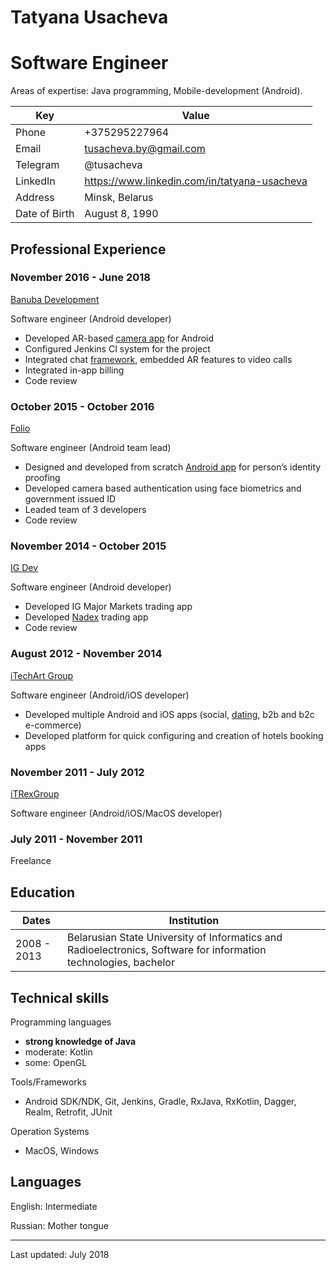 

Tatyana Usacheva
===========

Software Engineer
=================

Areas of expertise: Java programming, Mobile-development (Android).

| Key | Value |
|--|--|
| Phone | +375295227964 |
| Email | tusacheva.by@gmail.com |
| Telegram | @tusacheva |
| LinkedIn | https://www.linkedin.com/in/tatyana-usacheva |
| Address | Minsk, Belarus |
| Date of Birth | August 8, 1990 |

Professional Experience
-----------------------

### November 2016 - June 2018

[Banuba Development][1]

Software engineer (Android developer)
  * Developed AR-based [camera app][6] for Android
  * Configured Jenkins CI system for the project
  * Integrated chat [framework][7], embedded AR features to video calls
  * Integrated in-app billing
  * Code review
  
### October 2015 - October 2016

[Folio][2]

Software engineer (Android team lead)
* Designed and developed from scratch [Android app][10] for person’s identity proofing
* Developed camera based authentication using face biometrics and government issued ID
* Leaded team of 3 developers
* Code review

### November 2014 - October 2015

[IG Dev][3]

Software engineer (Android developer)
* Developed IG Major Markets trading app
* Developed [Nadex][8] trading app
* Code review

### August 2012 - November 2014

[iTechArt Group][4]

Software engineer (Android/iOS developer)
* Developed multiple Android and iOS apps (social, [dating][9], b2b and b2c e-commerce)
* Developed platform for quick configuring and creation of hotels booking apps 

### November 2011 - July 2012

[iTRexGroup][5]

Software engineer (Android/iOS/MacOS developer)


### July 2011 - November 2011

Freelance

Education
---------
| Dates | Institution |
|--|--|
| 2008 - 2013 | Belarusian State University of Informatics and Radioelectronics, Software for information technologies, bachelor |

Technical skills
----------------
    
Programming languages
- **strong knowledge of Java**
- moderate: Kotlin
- some: OpenGL
    
Tools/Frameworks
- Android SDK/NDK, Git, Jenkins, Gradle, RxJava, RxKotlin, Dagger, Realm, Retrofit, JUnit

Operation Systems
- MacOS, Windows


Languages
---------
English: Intermediate

Russian: Mother tongue

----
Last updated: July 2018

[1]: https://banuba.com/
[2]: https://folioltd.com/
[3]: https://www.ig.com
[4]: https://www.itechart.com/
[5]: http://itrexgroup.com/
[6]: https://play.google.com/store/apps/details?id=com.banuba.camera
[7]: https://quickblox.com/
[8]: https://www.nadex.com/trading-platforms/nadex-mobile
[9]: https://play.google.com/store/apps/details?id=com.thaijoop
[10]: https://play.google.com/store/apps/details?id=com.folioltd
